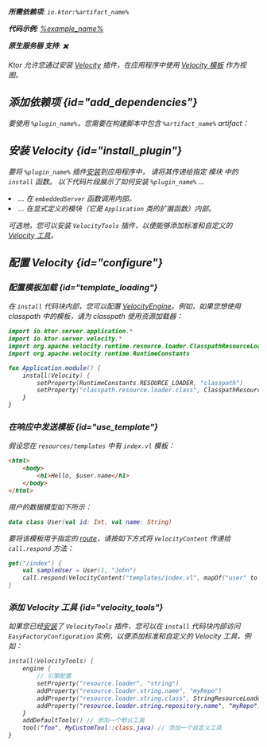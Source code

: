 [//]: # (title: Velocity)

<show-structure for="chapter" depth="2"/>
<primary-label ref="server-plugin"/>

[velocity_engine]: https://velocity.apache.org/engine/devel/apidocs/org/apache/velocity/app/VelocityEngine.html

<var name="plugin_name" value="Velocity"/>
<var name="package_name" value="io.ktor.server.velocity"/>
<var name="artifact_name" value="ktor-server-velocity"/>

<tldr>
<p>
<b>所需依赖项</b>: <code>io.ktor:%artifact_name%</code>
</p>
<var name="example_name" value="velocity"/>
<p>
    <b>代码示例</b>:
    <a href="https://github.com/ktorio/ktor-documentation/tree/%ktor_version%/codeSnippets/snippets/%example_name%">
        %example_name%
    </a>
</p>
<p>
    <b><Links href="/ktor/server-native" summary="Ktor 支持 Kotlin/Native，并允许您无需额外运行时或虚拟机即可运行服务器。">原生服务器</Links> 支持</b>: ✖️
</p>
</tldr>

Ktor 允许您通过安装 [Velocity](https://api.ktor.io/ktor-server-velocity/io.ktor.server.velocity/-velocity) 插件，在应用程序中使用 [Velocity 模板](https://velocity.apache.org/engine/) 作为视图。

## 添加依赖项 {id="add_dependencies"}

<p>
    要使用 <code>%plugin_name%</code>，您需要在构建脚本中包含 <code>%artifact_name%</code> artifact：
</p>
<Tabs group="languages">
    <TabItem title="Gradle (Kotlin)" group-key="kotlin">
        <code-block lang="Kotlin" code="            implementation(&quot;io.ktor:%artifact_name%:$ktor_version&quot;)"/>
    </TabItem>
    <TabItem title="Gradle (Groovy)" group-key="groovy">
        <code-block lang="Groovy" code="            implementation &quot;io.ktor:%artifact_name%:$ktor_version&quot;"/>
    </TabItem>
    <TabItem title="Maven" group-key="maven">
        <code-block lang="XML" code="            &lt;dependency&gt;&#10;                &lt;groupId&gt;io.ktor&lt;/groupId&gt;&#10;                &lt;artifactId&gt;%artifact_name%-jvm&lt;/artifactId&gt;&#10;                &lt;version&gt;${ktor_version}&lt;/version&gt;&#10;            &lt;/dependency&gt;"/>
    </TabItem>
</Tabs>

## 安装 Velocity {id="install_plugin"}

<p>
    要将 <code>%plugin_name%</code> 插件<a href="#install">安装</a>到应用程序中，
    请将其传递给指定 <Links href="/ktor/server-modules" summary="模块允许您通过对路由进行分组来组织您的应用程序。">模块</Links> 中的 <code>install</code> 函数。
    以下代码片段展示了如何安装 <code>%plugin_name%</code> ...
</p>
<list>
    <li>
        ... 在 <code>embeddedServer</code> 函数调用内部。
    </li>
    <li>
        ... 在显式定义的模块（它是 <code>Application</code> 类的扩展函数）内部。
    </li>
</list>
<Tabs>
    <TabItem title="embeddedServer">
        <code-block lang="kotlin" code="            import io.ktor.server.engine.*&#10;            import io.ktor.server.netty.*&#10;            import io.ktor.server.application.*&#10;            import %package_name%.*&#10;&#10;            fun main() {&#10;                embeddedServer(Netty, port = 8080) {&#10;                    install(%plugin_name%)&#10;                    // ...&#10;                }.start(wait = true)&#10;            }"/>
    </TabItem>
    <TabItem title="module">
        <code-block lang="kotlin" code="            import io.ktor.server.application.*&#10;            import %package_name%.*&#10;            // ...&#10;            fun Application.module() {&#10;                install(%plugin_name%)&#10;                // ...&#10;            }"/>
    </TabItem>
</Tabs>

可选地，您可以安装 `VelocityTools` 插件，以便能够添加标准和自定义的 [Velocity 工具](#velocity_tools)。

## 配置 Velocity {id="configure"}
### 配置模板加载 {id="template_loading"}
在 `install` 代码块内部，您可以配置 [VelocityEngine][velocity_engine]。例如，如果您想使用 classpath 中的模板，请为 classpath 使用资源加载器：
```kotlin
import io.ktor.server.application.*
import io.ktor.server.velocity.*
import org.apache.velocity.runtime.resource.loader.ClasspathResourceLoader
import org.apache.velocity.runtime.RuntimeConstants

fun Application.module() {
    install(Velocity) {
        setProperty(RuntimeConstants.RESOURCE_LOADER, "classpath")
        setProperty("classpath.resource.loader.class", ClasspathResourceLoader::class.java.name)
    }
}
```

### 在响应中发送模板 {id="use_template"}
假设您在 `resources/templates` 中有 `index.vl` 模板：
```html
<html>
    <body>
        <h1>Hello, $user.name</h1>
    </body>
</html>
```

用户的数据模型如下所示：
```kotlin
data class User(val id: Int, val name: String)
```

要将该模板用于指定的 [route](server-routing.md)，请按如下方式将 `VelocityContent` 传递给 `call.respond` 方法：
```kotlin
get("/index") {
    val sampleUser = User(1, "John")
    call.respond(VelocityContent("templates/index.vl", mapOf("user" to sampleUser)))
}
```

### 添加 Velocity 工具 {id="velocity_tools"}

如果您已经[安装](#install_plugin)了 `VelocityTools` 插件，您可以在 `install` 代码块内部访问 `EasyFactoryConfiguration` 实例，以便添加标准和自定义的 Velocity 工具，例如：

```kotlin
install(VelocityTools) {
    engine {
        // 引擎配置
        setProperty("resource.loader", "string")
        addProperty("resource.loader.string.name", "myRepo")
        addProperty("resource.loader.string.class", StringResourceLoader::class.java.name)
        addProperty("resource.loader.string.repository.name", "myRepo")
    }
    addDefaultTools() // 添加一个默认工具
    tool("foo", MyCustomTool::class.java) // 添加一个自定义工具
}